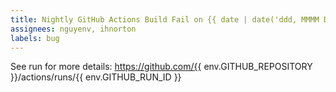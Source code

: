 ```yaml
---
title: Nightly GitHub Actions Build Fail on {{ date | date('ddd, MMMM Do YYYY') }}
assignees: nguyenv, ihnorton
labels: bug
---
```


See run for more details:
https://github.com/{{ env.GITHUB_REPOSITORY }}/actions/runs/{{ env.GITHUB_RUN_ID }}
